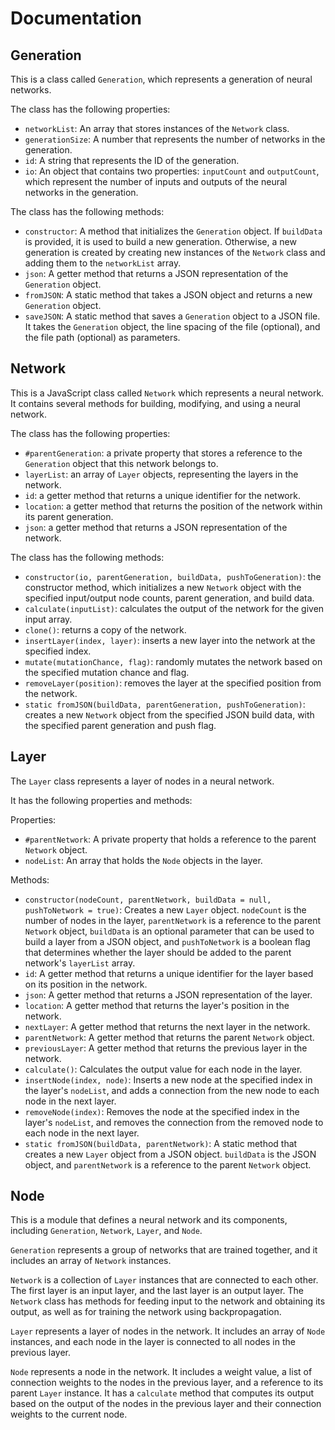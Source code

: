 # Documentation


## Generation
This is a class called `Generation`, which represents a generation of neural networks.

The class has the following properties:

*   `networkList`: An array that stores instances of the `Network` class.
*   `generationSize`: A number that represents the number of networks in the generation.
*   `id`: A string that represents the ID of the generation.
*   `io`: An object that contains two properties: `inputCount` and `outputCount`, which represent the number of inputs and outputs of the neural networks in the generation.

The class has the following methods:

*   `constructor`: A method that initializes the `Generation` object. If `buildData` is provided, it is used to build a new generation. Otherwise, a new generation is created by creating new instances of the `Network` class and adding them to the `networkList` array.
*   `json`: A getter method that returns a JSON representation of the `Generation` object.
*   `fromJSON`: A static method that takes a JSON object and returns a new `Generation` object.
*   `saveJSON`: A static method that saves a `Generation` object to a JSON file. It takes the `Generation` object, the line spacing of the file (optional), and the file path (optional) as parameters.


## Network
This is a JavaScript class called `Network` which represents a neural network. It contains several methods for building, modifying, and using a neural network.

The class has the following properties:

*   `#parentGeneration`: a private property that stores a reference to the `Generation` object that this network belongs to.
*   `layerList`: an array of `Layer` objects, representing the layers in the network.
*   `id`: a getter method that returns a unique identifier for the network.
*   `location`: a getter method that returns the position of the network within its parent generation.
*   `json`: a getter method that returns a JSON representation of the network.

The class has the following methods:

*   `constructor(io, parentGeneration, buildData, pushToGeneration)`: the constructor method, which initializes a new `Network` object with the specified input/output node counts, parent generation, and build data.
*   `calculate(inputList)`: calculates the output of the network for the given input array.
*   `clone()`: returns a copy of the network.
*   `insertLayer(index, layer)`: inserts a new layer into the network at the specified index.
*   `mutate(mutationChance, flag)`: randomly mutates the network based on the specified mutation chance and flag.
*   `removeLayer(position)`: removes the layer at the specified position from the network.
*   `static fromJSON(buildData, parentGeneration, pushToGeneration)`: creates a new `Network` object from the specified JSON build data, with the specified parent generation and push flag.


## Layer
The `Layer` class represents a layer of nodes in a neural network.

It has the following properties and methods:

Properties:

*   `#parentNetwork`: A private property that holds a reference to the parent `Network` object.
*   `nodeList`: An array that holds the `Node` objects in the layer.

Methods:

*   `constructor(nodeCount, parentNetwork, buildData = null, pushToNetwork = true)`: Creates a new `Layer` object. `nodeCount` is the number of nodes in the layer, `parentNetwork` is a reference to the parent `Network` object, `buildData` is an optional parameter that can be used to build a layer from a JSON object, and `pushToNetwork` is a boolean flag that determines whether the layer should be added to the parent network's `layerList` array.
*   `id`: A getter method that returns a unique identifier for the layer based on its position in the network.
*   `json`: A getter method that returns a JSON representation of the layer.
*   `location`: A getter method that returns the layer's position in the network.
*   `nextLayer`: A getter method that returns the next layer in the network.
*   `parentNetwork`: A getter method that returns the parent `Network` object.
*   `previousLayer`: A getter method that returns the previous layer in the network.
*   `calculate()`: Calculates the output value for each node in the layer.
*   `insertNode(index, node)`: Inserts a new node at the specified index in the layer's `nodeList`, and adds a connection from the new node to each node in the next layer.
*   `removeNode(index)`: Removes the node at the specified index in the layer's `nodeList`, and removes the connection from the removed node to each node in the next layer.
*   `static fromJSON(buildData, parentNetwork)`: A static method that creates a new `Layer` object from a JSON object. `buildData` is the JSON object, and `parentNetwork` is a reference to the parent `Network` object.


## Node
This is a module that defines a neural network and its components, including `Generation`, `Network`, `Layer`, and `Node`.

`Generation` represents a group of networks that are trained together, and it includes an array of `Network` instances.

`Network` is a collection of `Layer` instances that are connected to each other. The first layer is an input layer, and the last layer is an output layer. The `Network` class has methods for feeding input to the network and obtaining its output, as well as for training the network using backpropagation.

`Layer` represents a layer of nodes in the network. It includes an array of `Node` instances, and each node in the layer is connected to all nodes in the previous layer.

`Node` represents a node in the network. It includes a weight value, a list of connection weights to the nodes in the previous layer, and a reference to its parent `Layer` instance. It has a `calculate` method that computes its output based on the output of the nodes in the previous layer and their connection weights to the current node.

